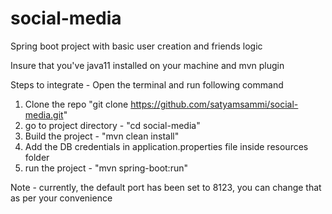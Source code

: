 # social-media
Spring boot project with basic user creation and friends logic

Insure that you've java11 installed on your machine and mvn plugin

Steps to integrate - 
Open the terminal and run following command
1. Clone the repo "git clone https://github.com/satyamsammi/social-media.git"
2. go to project directory - "cd social-media"
3. Build the project - "mvn clean install"
4. Add the DB credentials in application.properties file inside resources folder
5. run the project - "mvn spring-boot:run"

Note - currently, the default port has been set to 8123, you can change that as per your convenience 



